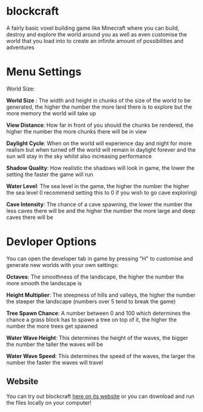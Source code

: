 # blockcraft

A fairly basic voxel building game like Minecraft where you can build, destroy and explore the world around you as well as even customise the world that you load into to create an infinite amount of possibilities and adventures

# Menu Settings

World Size:

**World Size** : The width and height in chunks of the size of the world to be generated, the higher the number the more land there is to explore but the more memory the world will take up

**View Distance**: How far in front of you should the chunks be rendered, the higher the number the more chunks there will be in view

**Daylight Cycle**: When on the world will experience day and night for more realism but when turned off the world will remain in daylight forever and the sun will stay in the sky whilst also increasing performance

**Shadow Quality**:  How realistic the shadows will look in game, the lower the setting the faster the game will run

**Water Level**: The sea level in the game, the higher the number the higher the sea level (I recommend setting this to 0 if you wish to go cave exploring)

**Cave Intensity**: The chance of a cave spawning, the lower the number the less caves there will be and the higher the number the more large and deep caves there will be

# Devloper Options

You can open the developer tab in game by pressing "H" to customise and generate new worlds with your own settings:

**Octaves**: The smoothness of the landscape, the higher the number the more smooth the landscape is

**Height Multiplier**: The steepness of hills and valleys, the higher the number the steeper the landscape (numbers over 5 tend to break the game)

**Tree Spawn Chance**: A number between 0 and 100 which determines the chance a grass block has to spawn a tree on top of it, the higher the number the more trees get spawned

**Water Wave Height**: This determines the height of the waves, the bigger the number the taller the waves will be

**Water Wave Speed**: This determines the speed of the waves, the larger the number the faster the waves will travel

## Website

You can try out blockcraft [here on its website](https://gamedev46.github.io/blockcraft/) or you can download and run the files locally on your computer!
